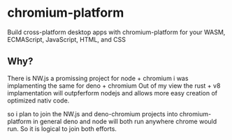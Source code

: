 # chromium-platform
Build cross-platform desktop apps with chromium-platform for your WASM, ECMAScript, JavaScript, HTML, and CSS

## Why?
There is NW.js a promissing project for node + chromium i was implamenting the same for deno + chromium 
Out of my view the rust + v8 implamentation will outpferform nodejs and allows more easy creation of 
optimized nativ code.

so i plan to join the NW.js and deno-chromium projects into chromium-platform in general deno and node will both run 
anywhere chrome would run. So it is logical to join both efforts.

